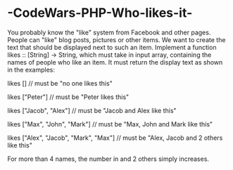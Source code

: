 # -CodeWars-PHP-Who-likes-it-

You probably know the "like" system from Facebook and other pages. People can "like" blog posts, pictures or other items. We want to create the text that should be displayed next to such an item.
Implement a function likes :: [String] -> String, which must take in input array, containing the names of people who like an item. It must return the display text as shown in the examples:




likes [] // must be "no one likes this"


likes ["Peter"] // must be "Peter likes this"


likes ["Jacob", "Alex"] // must be "Jacob and Alex like this"


likes ["Max", "John", "Mark"] // must be "Max, John and Mark like this"


likes ["Alex", "Jacob", "Mark", "Max"] // must be "Alex, Jacob and 2 others like this"


For more than 4 names, the number in and 2 others simply increases.